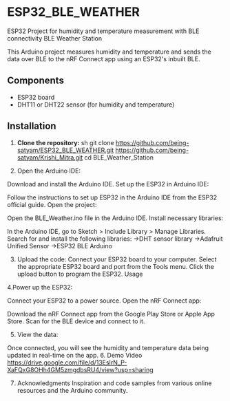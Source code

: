 # ESP32_BLE_WEATHER
ESP32 Project for humidity and temperature measurement with BLE connectivity
BLE Weather Station

This Arduino project measures humidity and temperature and sends the data over BLE to the nRF Connect app using an ESP32's inbuilt BLE.

## Components

- ESP32 board
- DHT11 or DHT22 sensor (for humidity and temperature)

## Installation

1. **Clone the repository:**
   sh
   git clone https://github.com/being-satyam/ESP32_BLE_WEATHER.git         https://github.com/being-satyam/Krishi_Mitra.git
   cd BLE_Weather_Station
   
2. Open the Arduino IDE:

Download and install the Arduino IDE.
Set up the ESP32 in Arduino IDE:

Follow the instructions to set up ESP32 in the Arduino IDE from the ESP32 official guide.
Open the project:

Open the BLE_Weather.ino file in the Arduino IDE.
Install necessary libraries:

In the Arduino IDE, go to Sketch > Include Library > Manage Libraries.
Search for and install the following libraries:
->DHT sensor library
->Adafruit Unified Sensor
->ESP32 BLE Arduino

3. Upload the code:
Connect your ESP32 board to your computer.
Select the appropriate ESP32 board and port from the Tools menu.
Click the upload button to program the ESP32.
Usage

4.Power up the ESP32:

Connect your ESP32 to a power source.
Open the nRF Connect app:

Download the nRF Connect app from the Google Play Store or Apple App Store.
Scan for the BLE device and connect to it.

5. View the data:

Once connected, you will see the humidity and temperature data being updated in real-time on the app.
6. Demo Video
https://drive.google.com/file/d/13EsIrN_P-XaFQxG8OHh4GM5zmgdbsRU4/view?usp=sharing

7. Acknowledgments
Inspiration and code samples from various online resources and the Arduino community.
